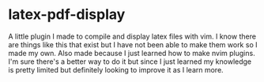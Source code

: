 # latex-pdf-display

A little plugin I made to compile and display latex files with vim. I know there are things like this that exist but I have not been able to make them work so I made my own. Also made because I just learned how to make nvim plugins. I'm sure there's a better way to do it but since I just learned my knowledge is pretty limited but definitely looking to improve it as I learn more.
